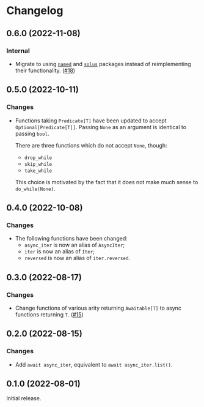 # Changelog

<!-- changelogging: start -->

## 0.6.0 (2022-11-08)

### Internal

- Migrate to using [`named`](https://github.com/nekitdev/named) and
  [`solus`](https://github.com/nekitdev/solus) packages instead of
  reimplementing their functionality. ([#18](https://github.com/nekitdev/iters/pull/18))

## 0.5.0 (2022-10-11)

### Changes

- Functions taking `Predicate[T]` have been updated to accept `Optional[Predicate[T]]`.
  Passing `None` as an argument is identical to passing `bool`.

  There are three functions which do not accept `None`, though:
  - `drop_while`
  - `skip_while`
  - `take_while`

  This choice is motivated by the fact that it does not make much sense to `do_while(None)`.

## 0.4.0 (2022-10-08)

### Changes

- The following functions have been changed:
  - `async_iter` is now an alias of `AsyncIter`;
  - `iter` is now an alias of `Iter`;
  - `reversed` is now an alias of `iter.reversed`.

## 0.3.0 (2022-08-17)

### Changes

- Change functions of various arity returning `Awaitable[T]` to async functions returning `T`.
  ([#15](https://github.com/nekitdev/iters/pull/15))

## 0.2.0 (2022-08-15)

### Changes

- Add `await async_iter`, equivalent to `await async_iter.list()`.

## 0.1.0 (2022-08-01)

Initial release.
